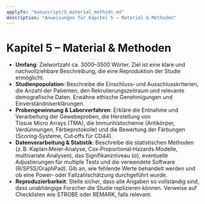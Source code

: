 ```yaml
---
applyTo: "manuscript/5_material_methods.md"
description: "Anweisungen für Kapitel 5 – Material & Methoden"
---
```


# Kapitel 5 – Material & Methoden

* **Umfang**: Zielwortzahl ca. 3000–3500 Wörter. Ziel ist eine klare und nachvollziehbare Beschreibung, die eine Reproduktion der Studie ermöglicht.
* **Studienpopulation**: Beschreibe die Einschluss‑ und Ausschlusskriterien, die Anzahl der Patienten, den Rekrutierungszeitraum und relevante demografische Daten. Erwähne ethische Genehmigungen und Einverständniserklärungen.
* **Probengewinnung & Laborverfahren**: Erkläre die Entnahme und Verarbeitung der Gewebeproben, die Herstellung von Tissue Micro Arrays (TMA), die Immunhistochemie (Antikörper, Verdünnungen, Färbeprotokolle) und die Bewertung der Färbungen (Scoring‑Systeme, Cut‑offs für CD44).
* **Datenverarbeitung & Statistik**: Beschreibe die statistischen Methoden (z. B. Kaplan‑Meier‑Analyse, Cox‑Proportional‑Hazards‑Modelle, multivariate Analysen), das Signifikanzniveau (α), eventuelle Adjustierungen für multiple Tests und die verwendete Software (R/SPSS/GraphPad). Gib an, wie fehlende Werte behandelt werden und ob eine Power‑ oder Fallzahlschätzung durchgeführt wurde.
* **Reproduzierbarkeit**: Stelle sicher, dass alle Angaben so vollständig sind, dass unabhängige Forscher die Studie replizieren können. Verweise auf Checklisten wie STROBE oder REMARK, falls relevant.